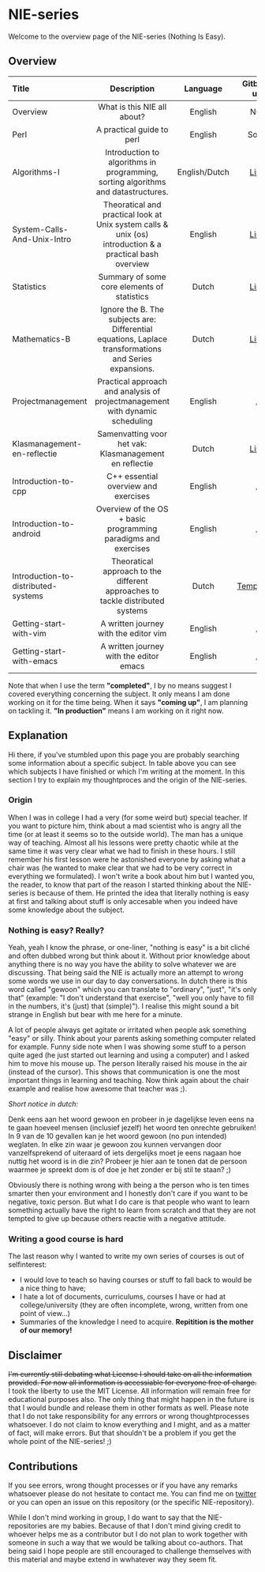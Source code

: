 # NIE-series

Welcome to the overview page of the NIE-series (Nothing Is Easy).

## Overview

|           **Title**          | **Description** | **Language** | **Gitbook url** | **Status** | **Github url** |
|:-----------------------------|:---------------:|:------------:|:---------------:|:----------:|:--------------:|
| Overview                     | What is this NIE all about? | English | Null | Completed | [Link](https://github.com/Ciberth/NIE-Overview)|
| Perl                         | A practical guide to perl | English | Soon | In production | / |
| Algorithms-I                 | Introduction to algorithms in programming, sorting algorithms and datastructures. | English/Dutch | [Link](https://www.gitbook.com/book/ciberth/nie-algorithms-i/) | In production | [Link](https://github.com/Ciberth/NIE-Algorithms-I/) |
| System-Calls-And-Unix-Intro  | Theoratical and practical look at Unix system calls & unix (os) introduction & a practical bash overview | English | [Link](https://www.gitbook.com/book/ciberth/nie-system-calls-and-unix-intro/details) | In production | [Link](https://github.com/Ciberth/NIE-System-Calls-And-Unix-Intro) |
| Statistics                   | Summary of some core elements of statistics | Dutch | [Link](https://www.gitbook.com/book/ciberth/nie-statistics/details) | In production | [Link](https://github.com/Ciberth/NIE-Statistics) |
| Mathematics-B                | Ignore the B. The subjects are: Differential equations, Laplace transformations and Series expansions. | Dutch | [Link](https://www.gitbook.com/book/ciberth/nie-mathematics-b/details) | In production | [Link](https://github.com/Ciberth/NIE-Mathematics-B) |
| Projectmanagement            | Practical approach and analysis of projectmanagement with dynamic scheduling | English | / | In production | / |
| Klasmanagement-en-reflectie  | Samenvatting voor het vak: Klasmanagement en reflectie | Dutch | [Link](https://www.gitbook.com/book/ciberth/nie-klasmanagement-en-reflectie/details) | In production | [Link](https://github.com/Ciberth/NIE-Klasmanagement-en-reflectie) |
| Introduction-to-cpp          | C++ essential overview and exercises | English | / | Summer 2017 | / |
| Introduction-to-android      | Overview of the OS + basic programming paradigms and exercises | English | / | Summer 2017 | / |
| Introduction-to-distributed-systems | Theoratical approach to the different approaches to tackle distributed systems | Dutch | [Temporary](https://ciberth.gitbooks.io/gedistribueerde-samenvatting/) | Summer 2017 | / |
| Getting-start-with-vim       | A written journey with the editor vim | English | / | Future plans | / |
| Getting-start-with-emacs     | A written journey with the editor emacs | English | / | Future plans | / |


Note that when I use the term **"completed"**, I by no means suggest I covered everything concerning the subject. It only means I am done working on it for the time being. When it says **"coming up"**, I am planning on tackling it. **"In production"** means I am working on it right now. 


## Explanation

Hi there, if you've stumbled upon this page you are probably searching some information about a specific subject. In table above you can see which subjects I have finished or which I'm writing at the moment. In this section I try to explain my thoughtproces and the origin of the NIE-series. 


### Origin

When I was in college I had a very (for some weird but) special teacher. If you want to picture him, think about a mad scientist who is angry all the time (or at least it seems so to the outside world). The man has a unique way of teaching. Almost all his lessons were pretty chaotic while at the same time it was very clear what we had to finish in these hours. I still remember his first lesson were he astonished everyone by asking what a chair was (he wanted to make clear that we had to be very correct in everything we formulated). I won't write a book about him but I wanted you, the reader, to know that part of the reason I started thinking about the NIE-series is because of them. He printed the idea that literally nothing is easy at first and talking about stuff is only accesable when you indeed have some knowledge about the subject. 

### Nothing is easy? Really?

Yeah, yeah I know the phrase, or one-liner, "nothing is easy" is a bit cliché and often dubbed wrong but think about it. Without prior knowledge about anything there is no way you have the ability to solve whatever we are discussing. That being said the NIE is actually more an attempt to wrong some words we use in our day to day conversations. In dutch there is this word called "gewoon" which you can translate to "ordinary", "just", "it's only that" (example: "I don't understand that exercise", "well you only have to fill in the numbers, it's (just) that (simple)"). I realise this might sound a bit strange in English but bear with me here for a minute.

A lot of people always get agitate or irritated when people ask something "easy" or silly. Think about your parents asking something computer related for example. Funny side note when I was showing some stuff to a person quite aged (he just started out learning and using a computer) and I asked him to move his mouse up. The person literally raised his mouse in the air (instead of the cursor). This shows that communication is one the most important things in learning and teaching. Now think again about the chair example and realise how awesome that teacher was ;).  


_Short notice in dutch:_

Denk eens aan het woord gewoon en probeer in je dagelijkse leven eens na te gaan hoeveel mensen (inclusief jezelf) het woord ten onrechte gebruiken! In 9 van de 10 gevallen kan je het woord gewoon (no pun intended) weglaten. In elke zin waar je gewoon zou kunnen vervangen door vanzelfsprekend of uiteraard of iets dergelijks moet je eens nagaan hoe nuttig het woord is in die zin? Probeer je hier aan te tonen dat de persoon waarmee je spreekt dom is of doe je het zonder er bij stil te staan? ;)

Obviously there is nothing wrong with being a the person who is ten times smarter then your environment and I honestly don't care if you want to be negative, toxic person. But what I do care is that people who want to learn something actually have the right to learn from scratch and that they are not tempted to give up because others reactie with a negative attitude.


### Writing a good course is hard

The last reason why I wanted to write my own series of courses is out of selfinterest: 
- I would love to teach so having courses or stuff to fall back to would be a nice thing to have;
- I hate a lot of documents, curriculums, courses I have or had at college/university (they are often incomplete, wrong, written from one point of view...)
- Summaries of the knowledge I need to acquire. **Repitition is the mother of our memory!**


## Disclaimer

~~I'm currently still debating what License I should take on all the information provided. For now all information is accessiable for everyone free of charge.~~ I took the liberty to use the MIT License. All information will remain free for educational purposes also. The only thing that might happen in the future is that I would bundle and release them in other formats as well. Please note that I do not take responsibility for any errrors or wrong thoughtprocesses whatsoever. I do not claim to know everything and I might, and as a matter of fact, will make errors. But that shouldn't be a problem if you get the whole point of the NIE-series! ;)


## Contributions

If you see errors, wrong thought processes or if you have any remarks whatsoever please do not hesitate to contact me. You can find me on [twitter](https://twitter.com/ciberth) or you can open an issue on this repository (or the specific NIE-repository). 

While I don't mind working in group, I do want to say that the NIE-repositories are my babies. Because of that I don't mind giving credit to whoever helps me as a contributor but I do not plan to work together with someone in such a way that we would be talking about co-authors. That being said I hope people are still encouraged to challenge themselves with this material and maybe extend in wwhatever way they seem fit.
